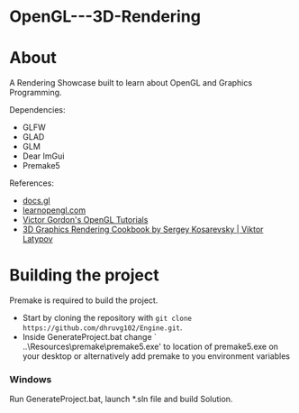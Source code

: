# OpenGL---3D-Rendering

# About
A Rendering Showcase built to learn about OpenGL and Graphics Programming.

Dependencies:  
* GLFW
* GLAD
* GLM
* Dear ImGui
* Premake5  

References:  
* [docs.gl](https://docs.gl "docs.gl")
* [learnopengl.com](https://learnopengl.com "learnopengl.com")
* [Victor Gordon's OpenGL Tutorials](https://www.youtube.com/watch?v=XpBGwZNyUh0&list=PLPaoO-vpZnumdcb4tZc4x5Q-v7CkrQ6M-)
* [3D Graphics Rendering Cookbook by Sergey Kosarevsky | Viktor Latypov](https://github.com/PacktPublishing/3D-Graphics-Rendering-Cookbook/tree/master)

# Building the project
Premake is required to build the project.

* Start by cloning the repository with `git clone https://github.com/dhruvg102/Engine.git`.
* Inside GenerateProject.bat change ` ..\\Resources\\premake\\premake5.exe' to location of premake5.exe on your desktop or alternatively add premake to you environment variables

### Windows
Run GenerateProject.bat, launch *.sln file and build Solution.

